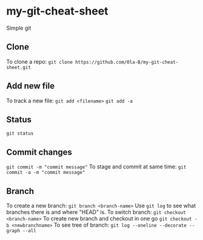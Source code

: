 # my-git-cheat-sheet
Simple git

## Clone
To clone a repo:
```git clone https://github.com/Ola-B/my-git-cheat-sheet.git```

## Add new file
To track a new file:
```git add <filename>```
```git add -a```

## Status
```git status```

## Commit changes
```git commit -m "commit message"```
To stage and commit at same time:
```git commit -a -m "commit message"```

## Branch
To create a new branch:
```git branch <branch-name>```
Use
```git log```
to see what branches there is and where "HEAD" is.
To switch branch:
```git checkout <branch-name>```
To create new branch and checkout in one go
```git checkout -b <newbranchname>```
To see tree of branch:
```git log --oneline --decorate --graph --all```